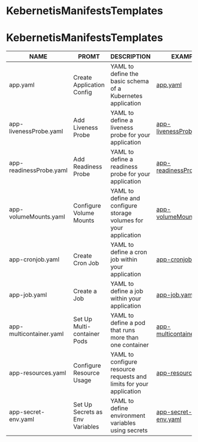 # KebernetisManifestsTemplates

# KebernetisManifestsTemplates

| NAME                        | PROMT                              | DESCRIPTION                                                             | EXAMPLE                                                 |
|-----------------------------|------------------------------------|-------------------------------------------------------------------------|---------------------------------------------------------|
| app.yaml                    | Create Application Config          | YAML to define the basic schema of a Kubernetes application             | [app.yaml](yaml/app.yaml)                               |
| app-livenessProbe.yaml      | Add Liveness Probe                 | YAML to define a liveness probe for your application                    | [app-livenessProbe.yaml](yaml/app-livenessProbe.yaml)   |
| app-readinessProbe.yaml     | Add Readiness Probe                | YAML to define a readiness probe for your application                   | [app-readinessProbe.yaml](yaml/app-readinessProbe.yaml) |
| app-volumeMounts.yaml       | Configure Volume Mounts            | YAML to define and configure storage volumes for your application       | [app-volumeMounts.yaml](yaml/app-volumeMounts.yaml)     |
| app-cronjob.yaml            | Create Cron Job                    | YAML to define a cron job within your application                       | [app-cronjob.yaml](yaml/app-cronjob.yaml)               |
| app-job.yaml                | Create a Job                       | YAML to define a job within your application                            | [app-job.yaml](yaml/app-job.yaml)                       |
| app-multicontainer.yaml     | Set Up Multi-container Pods        | YAML to define a pod that runs more than one container                  | [app-multicontainer.yaml](yaml/app-multicontainer.yaml) |
| app-resources.yaml          | Configure Resource Usage           | YAML to configure resource requests and limits for your application     | [app-resources.yaml](yaml/app-resources.yaml)           |
| app-secret-env.yaml         | Set Up Secrets as Env Variables    | YAML to define environment variables using secrets                      | [app-secret-env.yaml](yaml/app-secret-env.yaml)         |